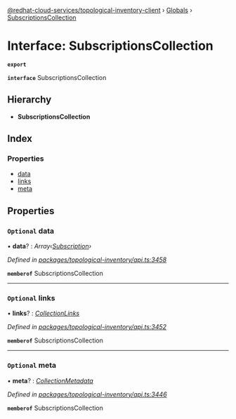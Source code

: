 [@redhat-cloud-services/topological-inventory-client](../README.md) › [Globals](../globals.md) › [SubscriptionsCollection](subscriptionscollection.md)

# Interface: SubscriptionsCollection

**`export`** 

**`interface`** SubscriptionsCollection

## Hierarchy

* **SubscriptionsCollection**

## Index

### Properties

* [data](subscriptionscollection.md#optional-data)
* [links](subscriptionscollection.md#optional-links)
* [meta](subscriptionscollection.md#optional-meta)

## Properties

### `Optional` data

• **data**? : *Array‹[Subscription](subscription.md)›*

*Defined in [packages/topological-inventory/api.ts:3458](https://github.com/RedHatInsights/javascript-clients/blob/master/packages/topological-inventory/api.ts#L3458)*

**`memberof`** SubscriptionsCollection

___

### `Optional` links

• **links**? : *[CollectionLinks](collectionlinks.md)*

*Defined in [packages/topological-inventory/api.ts:3452](https://github.com/RedHatInsights/javascript-clients/blob/master/packages/topological-inventory/api.ts#L3452)*

**`memberof`** SubscriptionsCollection

___

### `Optional` meta

• **meta**? : *[CollectionMetadata](collectionmetadata.md)*

*Defined in [packages/topological-inventory/api.ts:3446](https://github.com/RedHatInsights/javascript-clients/blob/master/packages/topological-inventory/api.ts#L3446)*

**`memberof`** SubscriptionsCollection
